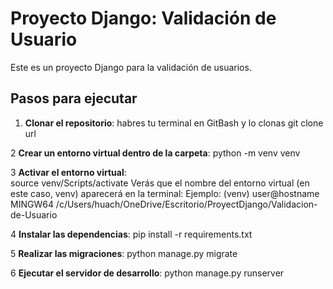 # Proyecto Django: Validación de Usuario

Este es un proyecto Django para la validación de usuarios.

## Pasos para ejecutar

1. **Clonar el repositorio**:
    habres tu terminal en GitBash y lo clonas git clone url

2 **Crear un entorno virtual dentro de la carpeta**:
    python -m venv venv

3 **Activar el entorno virtual**:  
    source venv/Scripts/activate
    Verás que el nombre del entorno virtual (en este caso, venv) aparecerá en la terminal:
    Ejemplo:
    (venv) user@hostname MINGW64 /c/Users/huach/OneDrive/Escritorio/ProyectDjango/Validacion-de-Usuario

4 **Instalar las dependencias**:
    pip install -r requirements.txt

5 **Realizar las migraciones**:
    python manage.py migrate

6 **Ejecutar el servidor de desarrollo**:
    python manage.py runserver
